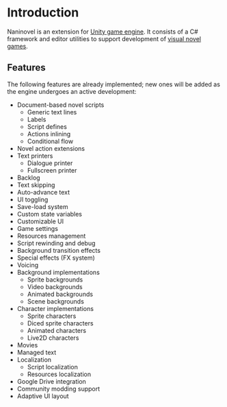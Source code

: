 # Introduction
Naninovel is an extension for [Unity game engine](https://unity3d.com). It consists of a C# framework and editor utilities to support development of [visual novel games](https://en.wikipedia.org/wiki/Visual_novel).

## Features
The following features are already implemented; new ones will be added as the engine undergoes an active development:
* Document-based novel scripts
  * Generic text lines
  * Labels
  * Script defines
  * Actions inlining
  * Conditional flow
* Novel action extensions
* Text printers
  * Dialogue printer
  * Fullscreen printer
* Backlog
* Text skipping
* Auto-advance text
* UI toggling
* Save-load system
* Custom state variables
* Customizable UI
* Game settings
* Resources management
* Script rewinding and debug
* Background transition effects
* Special effects (FX system)
* Voicing
* Background implementations
  * Sprite backgrounds
  * Video backgrounds
  * Animated backgrounds
  * Scene backgrounds
* Character implementations
  * Sprite characters
  * Diced sprite characters
  * Animated characters
  * Live2D characters
* Movies
* Managed text
* Localization
  * Script localization
  * Resources localization
* Google Drive integration
* Community modding support
* Adaptive UI layout
